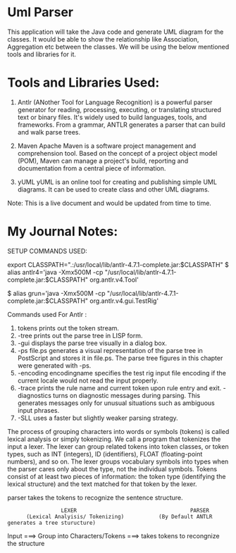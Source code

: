 # Uml Parser

This application will take the Java code and generate UML diagram for the classes. It would be able to show the relationship like Association, Aggregation etc between the classes. We will be using the below mentioned tools and libraries for it.

# Tools and Libraries Used:

1. Antlr
(ANother Tool for Language Recognition) is a powerful parser generator for reading, processing, executing, or translating structured text or binary files. It's widely used to build languages, tools, and frameworks. From a grammar, ANTLR generates a parser that can build and walk parse trees.

2. Maven
Apache Maven is a software project management and comprehension tool. Based on the concept of a project object model (POM), Maven can manage a project's build, reporting and documentation from a central piece of information.

3. yUML
yUML is an online tool for creating and publishing simple UML diagrams. It can be used to create class and other UML diagrams. 

Note: This is a live document and would be updated from time to time.


# My Journal Notes:

SETUP COMMANDS USED:

  export CLASSPATH=".:/usr/local/lib/antlr-4.7.1-complete.jar:$CLASSPATH"
 $ alias antlr4='java -Xmx500M -cp "/usr/local/lib/antlr-4.7.1-complete.jar:$CLASSPATH" org.antlr.v4.Tool'

$ alias grun='java -Xmx500M -cp "/usr/local/lib/antlr-4.7.1-complete.jar:$CLASSPATH" org.antlr.v4.gui.TestRig'

Commands used For Antlr :

1. tokens prints out the token stream.
2. -tree prints out the parse tree in LISP form.
3. -gui displays the parse tree visually in a dialog box.
4. -ps file.ps generates a visual representation of the parse tree in PostScript and stores it in file.ps. The parse tree figures in this chapter were generated with -ps.
5. -encoding encodingname specifies the test rig input file encoding if the current locale would not read the input properly. 
6. -trace prints the rule name and current token upon rule entry and exit. -diagnostics turns on diagnostic messages during parsing. This generates messages only for unusual situations such as ambiguous input phrases.
7. -SLL uses a faster but slightly weaker parsing strategy.

The process of grouping characters into words or symbols (tokens) is called lexical analysis or simply tokenizing. We call a program that tokenizes the input a lexer. The lexer can group related tokens into token classes, or token types, such as INT (integers), ID (identifiers), FLOAT (floating-point numbers), and so on. The lexer groups vocabulary symbols into types when the parser cares only about the type, not the individual symbols. Tokens consist of at least two pieces of information: the token type (identifying the lexical structure) and the text matched for that token by the lexer.

parser takes the tokens to recognize the sentence structure.


                     LEXER                                    PARSER
          (Lexical Analyisis/ Tokenizing)           (By Default ANTLR generates a tree sturucture)
Input ===> Group into Characters/Tokens          ===>           takes tokens to recongnize the structure
